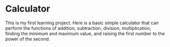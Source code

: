 # Calculator
 This is my first learning project. Here is a basic simple calculator that can perform the functions of addition, subtraction, division, multiplication, finding the minimum and maximum value, and raising the first number to the power of the second.
